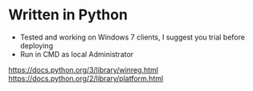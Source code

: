 # Written in Python

- Tested and working on Windows 7 clients, I suggest you trial before deploying
- Run in CMD as local Administrator

https://docs.python.org/3/library/winreg.html
https://docs.python.org/2/library/platform.html
